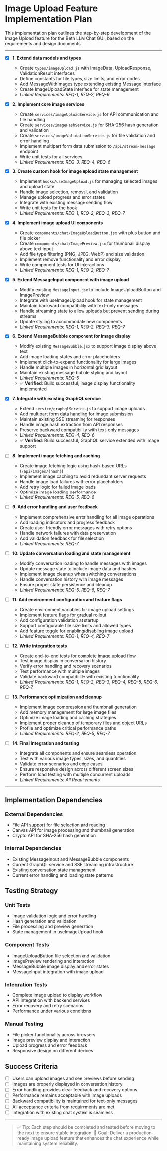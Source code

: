 # Image Upload Feature Implementation Plan

This implementation plan outlines the step-by-step development of the Image Upload feature for the Beth LLM Chat GUI, based on the requirements and design documents.

---

- [x] **1. Extend data models and types**
  - Create `types/imageUpload.js` with ImageData, UploadResponse, ValidationResult interfaces
  - Define constants for file types, size limits, and error codes
  - Add MessageWithImages type extending existing Message interface
  - Create ImageUploadState interface for state management
  - _Linked Requirements: REQ-1, REQ-2, REQ-6_

- [x] **2. Implement core image services**
  - Create `services/imageUploadService.js` for API communication and file handling
  - Create `services/imageHashService.js` for SHA-256 hash generation and validation
  - Create `services/imageValidationService.js` for file validation and error handling
  - Implement multipart form data submission to `/api/stream-message` endpoint
  - Write unit tests for all services
  - _Linked Requirements: REQ-3, REQ-4, REQ-6_

- [x] **3. Create custom hook for image upload state management**
  - Implement `hooks/useImageUpload.js` for managing selected images and upload state
  - Handle image selection, removal, and validation
  - Manage upload progress and error states
  - Integrate with existing message sending flow
  - Write unit tests for the hook
  - _Linked Requirements: REQ-1, REQ-2, REQ-3, REQ-7_

- [x] **4. Implement image upload UI components**
  - Create `components/chat/ImageUploadButton.jsx` with plus button and file picker
  - Create `components/chat/ImagePreview.jsx` for thumbnail display above text input
  - Add file type filtering (PNG, JPEG, WebP) and size validation
  - Implement remove functionality and error display
  - Write component tests for UI interactions
  - _Linked Requirements: REQ-1, REQ-2, REQ-7_

- [x] **5. Extend MessageInput component with image upload**
  - Modify existing `MessageInput.jsx` to include ImageUploadButton and ImagePreview
  - Integrate with useImageUpload hook for state management
  - Maintain backward compatibility with text-only messages
  - Handle streaming state to allow uploads but prevent sending during streams
  - Update styling to accommodate new components
  - _Linked Requirements: REQ-1, REQ-2, REQ-3, REQ-7_

- [x] **6. Extend MessageBubble component for image display**
  - Modify existing `MessageBubble.jsx` to support image display above text
  - Add image loading states and error placeholders
  - Implement click-to-expand functionality for large images
  - Handle multiple images in horizontal grid layout
  - Maintain existing message bubble styling and layout
  - _Linked Requirements: REQ-5_
  - ✅ **Verified**: Build successful, image display functionality implemented

- [x] **7. Integrate with existing GraphQL service**
  - Extend `service/graphqlService.js` to support image uploads
  - Add multipart form data handling for image submission
  - Maintain existing SSE streaming for responses
  - Handle image hash extraction from API responses
  - Preserve backward compatibility with text-only messages
  - _Linked Requirements: REQ-4, REQ-6_
  - ✅ **Verified**: Build successful, GraphQL service extended with image support

- [ ] **8. Implement image fetching and caching**
  - Create image fetching logic using hash-based URLs (`/api/images/{hash}`)
  - Implement image caching to avoid redundant server requests
  - Handle image load failures with error placeholders
  - Add retry logic for failed image loads
  - Optimize image loading performance
  - _Linked Requirements: REQ-5, REQ-6_

- [ ] **9. Add error handling and user feedback**
  - Implement comprehensive error handling for all image operations
  - Add loading indicators and progress feedback
  - Create user-friendly error messages with retry options
  - Handle network failures with data preservation
  - Add validation feedback for file selection
  - _Linked Requirements: REQ-7_

- [ ] **10. Update conversation loading and state management**
  - Modify conversation loading to handle messages with images
  - Update message state to include image data and hashes
  - Implement image cleanup when switching conversations
  - Handle conversation history with image messages
  - Ensure proper state persistence and cleanup
  - _Linked Requirements: REQ-5, REQ-6, REQ-7_

- [ ] **11. Add environment configuration and feature flags**
  - Create environment variables for image upload settings
  - Implement feature flags for gradual rollout
  - Add configuration validation at startup
  - Support configurable file size limits and allowed types
  - Add feature toggle for enabling/disabling image upload
  - _Linked Requirements: REQ-1, REQ-4, REQ-7_

- [ ] **12. Write integration tests**
  - Create end-to-end tests for complete image upload flow
  - Test image display in conversation history
  - Verify error handling and recovery scenarios
  - Test performance with multiple images
  - Validate backward compatibility with existing functionality
  - _Linked Requirements: REQ-1, REQ-2, REQ-3, REQ-4, REQ-5, REQ-6, REQ-7_

- [ ] **13. Performance optimization and cleanup**
  - Implement image compression and thumbnail generation
  - Add memory management for large image files
  - Optimize image loading and caching strategies
  - Implement proper cleanup of temporary files and object URLs
  - Profile and optimize critical performance paths
  - _Linked Requirements: REQ-2, REQ-5, REQ-7_

- [ ] **14. Final integration and testing**
  - Integrate all components and ensure seamless operation
  - Test with various image types, sizes, and quantities
  - Validate error scenarios and edge cases
  - Ensure responsive design across different screen sizes
  - Perform load testing with multiple concurrent uploads
  - _Linked Requirements: All Requirements_

---

## Implementation Dependencies

### External Dependencies
- File API support for file selection and reading
- Canvas API for image processing and thumbnail generation
- Crypto API for SHA-256 hash generation

### Internal Dependencies
- Existing MessageInput and MessageBubble components
- Current GraphQL service and SSE streaming infrastructure
- Existing conversation state management
- Current error handling and loading state patterns

## Testing Strategy

### Unit Tests
- Image validation logic and error handling
- Hash generation and validation
- File processing and preview generation
- State management in useImageUpload hook

### Component Tests
- ImageUploadButton file selection and validation
- ImagePreview rendering and interaction
- MessageBubble image display and error states
- MessageInput integration with image upload

### Integration Tests
- Complete image upload to display workflow
- API integration with backend services
- Error recovery and retry scenarios
- Performance under various conditions

### Manual Testing
- File picker functionality across browsers
- Image preview display and interaction
- Upload progress and error feedback
- Responsive design on different devices

## Success Criteria

- [ ] Users can upload images and see previews before sending
- [ ] Images are properly displayed in conversation history
- [ ] Error handling provides clear feedback and recovery options
- [ ] Performance remains acceptable with image uploads
- [ ] Backward compatibility is maintained for text-only messages
- [ ] All acceptance criteria from requirements are met
- [ ] Integration with existing chat system is seamless

---

> ✅ Tip: Each step should be completed and tested before moving to the next to ensure stable integration.
> 🎯 Goal: Deliver a production-ready image upload feature that enhances the chat experience while maintaining system reliability. 